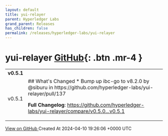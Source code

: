```yaml
---
layout: default
title: yui-relayer
parent: Hyperledger Labs
grand_parent: Releases
has_children: false
permalink: /releases/hyperledger-labs/yui-relayer
---
```


# yui-relayer <span class="fs-3 right-align">[GitHub](https://github.com/hyperledger-labs/yui-relayer){: .btn .mr-4 }</span>


<div>
    <table>
        <tr>
            <td colspan="2">
                <b>
                    v0.5.1
                </b>
            </td>
        </tr>
        <tr>
            <td>
                <span class="chip">
                    v0.5.1
                </span>
            </td>
            <td>
                ## What's Changed
* Bump up ibc-go to v8.2.0 by @siburu in https://github.com/hyperledger-labs/yui-relayer/pull/137


**Full Changelog**: https://github.com/hyperledger-labs/yui-relayer/compare/v0.5.0...v0.5.1
            </td>
        </tr>
    </table>
    <a href="https://github.com/hyperledger-labs/yui-relayer/releases/tag/v0.5.1" class=".btn">
        View on GitHub
    </a>
    <span class="right-align">
        Created At 2024-04-10 19:26:06 +0000 UTC
    </span>
</div>


